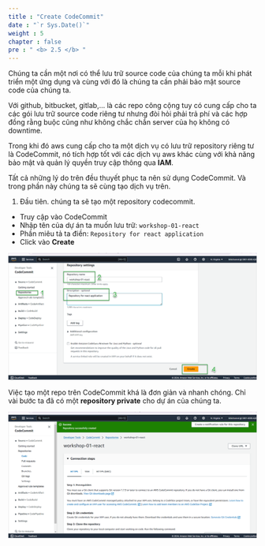 ```yaml
---
title : "Create CodeCommit"
date : "`r Sys.Date()`"
weight : 5
chapter : false
pre : " <b> 2.5 </b> "
---
```


Chúng ta cần một nơi có thể lưu trữ source code của chúng ta mỗi khi phát triển một ứng dụng và cùng với đó là chúng ta cần phải bảo mật source code của chúng ta.

Với github, bitbucket, gitlab,... là các repo công cộng tuy có cung cấp cho ta các gói lưu trữ source code riêng tư nhưng đòi hỏi phải trả phí và các hợp đồng rằng buộc cũng như không chắc chắn server của họ không có downtime.

Trong khi đó aws cung cấp cho ta một dịch vụ có lưu trữ repository riêng tư là CodeCommit, nó tích hợp tốt với các dịch vụ aws khác cùng với khả năng bảo mật và quản lý quyền truy cập thông qua **IAM**.

Tất cả những lý do trên đều thuyết phục ta nên sử dụng CodeCommit. Và trong phần này chúng ta sẽ cùng tạo dịch vụ trên.

1. Đầu tiên. chúng ta sẽ tạo một repository codecommit.
- Truy cập vào CodeCommit
- Nhập tên của dự án ta muốn lưu trữ: `workshop-01-react`
- Phần miêu tả ta điền: `Repository for react application`
- Click vào **Create**

![VPC](/images/2-prerequiste/2.5-createCodeCommit/001-createCodeCommit.png)

Việc tạo một repo trên CodeCommit khá là đơn giản và nhanh chóng. Chỉ vài bước ta đã có một **repository private** cho dự án của chúng ta.

![VPC](/images/2-prerequiste/2.5-createCodeCommit/002-createCodeCommit.png)

